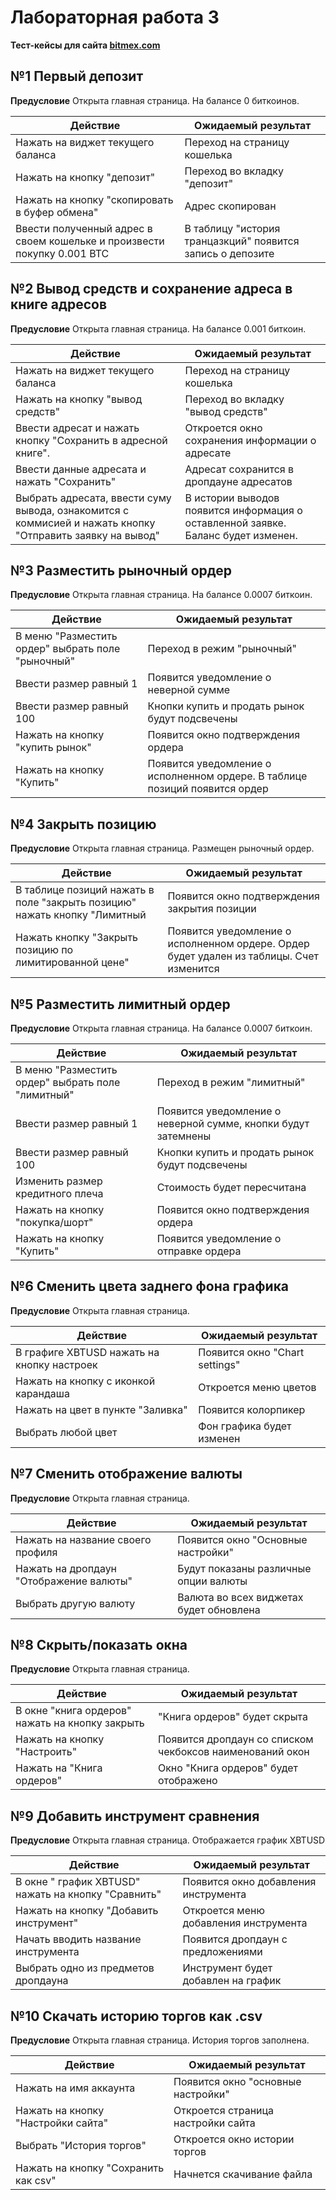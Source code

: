 # Лабораторная работа 3
**Тест-кейсы для сайта [bitmex.com](http://bitmex.com "bitmex.com")**
## №1 Первый депозит
**Предусловие**
Открыта главная страница. На балансе 0 биткоинов.

| Действие | Ожидаемый результат |
| ------------ | ------------ |
| Нажать на виджет текущего баланса  | Переход на страницу кошелька  |
| Нажать на кнопку "депозит"  | Переход во вкладку "депозит"  |
| Нажать на кнопку "скопировать в буфер обмена"  | Адрес скопирован  |
| Ввести полученный адрес в своем кошельке и произвести покупку 0.001 BTC | В таблицу "история транцазкций" появится запись о депозите |

## №2 Вывод средств и сохранение адреса в книге адресов
**Предусловие**
Открыта главная страница. На балансе 0.001 биткоин.

| Действие | Ожидаемый результат |
| ------------ | ------------ |
| Нажать на виджет текущего баланса  | Переход на страницу кошелька  |
| Нажать на кнопку "вывод средств"  | Переход во вкладку "вывод средств"  |
| Ввести адресат и нажать кнопку "Сохранить в адресной книге".  | Откроется окно сохранения информации о адресате  |
| Ввести данные адресата и нажать "Сохранить" | Адресат сохранится в дропдауне адресатов |
| Выбрать адресата, ввести суму вывода, ознакомится с коммисией и нажать кнопку "Отправить заявку на вывод" | В истории выводов появится информация о оставленной заявке. Баланс будет изменен. |

## №3 Разместить рыночный ордер
**Предусловие**
Открыта главная страница. На балансе 0.0007 биткоин.

| Действие | Ожидаемый результат |
| ------------ | ------------ |
| В меню "Разместить ордер" выбрать поле "рыночный"  | Переход в режим "рыночный"
| Ввести размер равный 1  | Появится уведомление о неверной сумме  |
| Ввести размер равный 100  | Кнопки купить и продать рынок будут подсвечены  |
| Нажать на кнопку "купить рынок" | Появится окно подтверждения ордера |
| Нажать на кнопку "Купить" | Появится уведомление о исполненном ордере. В таблице позиций появится ордер |

## №4 Закрыть позицию
**Предусловие**
Открыта главная страница. Размещен рыночный ордер.

| Действие | Ожидаемый результат |
| ------------ | ------------ |
| В таблице позиций нажать в поле "закрыть позицию" нажать кнопку "Лимитный  | Появится окно подтверждения закрытия позиции |
| Нажать кнопку "Закрыть позицию по лимитированной цене"  | Появится уведомление о исполненном ордере. Ордер будет удален из таблицы. Счет изменится |

## №5 Разместить лимитный ордер
**Предусловие**
Открыта главная страница. На балансе 0.0007 биткоин.

| Действие | Ожидаемый результат |
| ------------ | ------------ |
| В меню "Разместить ордер" выбрать поле "лимитный"  | Переход в режим "лимитный"
| Ввести размер равный 1  | Появится уведомление о неверной сумме, кнопки будут затемнены  |
| Ввести размер равный 100  | Кнопки купить и продать рынок будут подсвечены  |
| Изменить размер кредитного плеча | Стоимость будет пересчитана |
| Нажать на кнопку "покупка/шорт" | Появится окно подтверждения ордера |
| Нажать на кнопку "Купить" | Появится уведомление о отправке ордера |

## №6 Сменить цвета заднего фона графика
**Предусловие**
Открыта главная страница.

| Действие | Ожидаемый результат |
| ------------ | ------------ |
| В графиге XBTUSD нажать на кнопку настроек  | Появится окно "Chart settings"
| Нажать на кнопку с иконкой карандаша  | Откроется меню цветов |
| Нажать на цвет в пункте "Заливка"  | Появится колорпикер |
| Выбрать любой цвет | Фон графика будет изменен |

## №7 Сменить отображение валюты
**Предусловие**
Открыта главная страница.

| Действие | Ожидаемый результат |
| ------------ | ------------ |
| Нажать на название своего профиля | Появится окно "Основные настройки"
| Нажать на дропдаун "Отображение валюты"  | Будут показаны различные опции валюты |
| Выбрать другую валюту  | Валюта во всех виджетах будет обновлена |


## №8 Скрыть/показать окна
**Предусловие**
Открыта главная страница.

| Действие | Ожидаемый результат |
| ------------ | ------------ |
| В окне "книга ордеров" нажать на кнопку закрыть | "Книга ордеров" будет скрыта |
| Нажать на кнопку "Настроить" | Появится дропдаун со списком чекбоксов наименований окон |
| Нажать на "Книга ордеров" | Окно "Книга ордеров" будет отображено |


## №9 Добавить инструмент сравнения
**Предусловие**
Открыта главная страница. Отображается график XBTUSD

| Действие | Ожидаемый результат |
| ------------ | ------------ |
| В окне " график XBTUSD" нажать на кнопку "Сравнить" | Появится окно добавления инструмента |
| Нажать на кнопку "Добавить инструмент" | Откроется меню добавления инструмента |
| Начать вводить название инструмента | Появится дропдаун с предложениями |
| Выбрать одно из предметов дропдауна | Инструмент будет добавлен на график |


## №10 Скачать историю торгов как .csv
**Предусловие**
Открыта главная страница. История торгов заполнена.

| Действие | Ожидаемый результат |
| ------------ | ------------ |
| Нажать на имя аккаунта | Появится окно "основные настройки" |
| Нажать на кнопку "Настройки сайта" | Откроется страница настройки сайта |
| Выбрать "История торгов" | Откроется окно истории торгов |
| Нажать на кнопку "Сохранить как csv" | Начнется скачивание файла |
